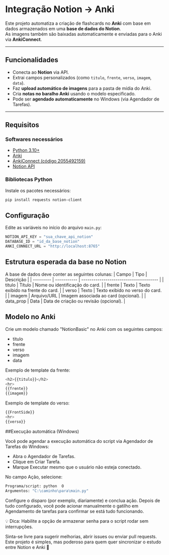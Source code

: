 # Integração Notion → Anki

Este projeto automatiza a criação de flashcards no **Anki** com base em dados armazenados em uma **base de dados do Notion**.  
As imagens também são baixadas automaticamente e enviadas para o Anki via **AnkiConnect**.

---

## Funcionalidades

- Conecta ao **Notion** via API.
- Extrai campos personalizados (como `titulo`, `frente`, `verso`, `imagem`, `data`).
- Faz **upload automático de imagens** para a pasta de mídia do Anki.
- Cria **notas no baralho Anki** usando o modelo especificado.
- Pode ser **agendado automaticamente** no Windows (via Agendador de Tarefas).

---

## Requisitos

### Softwares necessários
- [Python 3.10+](https://www.python.org/)
- [Anki](https://apps.ankiweb.net/)
- [AnkiConnect (código 2055492159)](https://ankiweb.net/shared/info/2055492159)
- [Notion API](https://developers.notion.com/)

### Bibliotecas Python
Instale os pacotes necessários:
```bash
pip install requests notion-client
```

## Configuração

Edite as variáveis no início do arquivo `main.py`:

```python
NOTION_API_KEY = "sua_chave_api_notion"
DATABASE_ID = "id_da_base_notion"
ANKI_CONNECT_URL = "http://localhost:8765"
```


## Estrutura esperada da base no Notion

A base de dados deve conter as seguintes colunas:
| Campo     | Tipo        | Descrição                              |
| --------- | ----------- | -------------------------------------- |
| titulo    | Título      | Nome ou identificação do card.         |
| frente    | Texto       | Texto exibido na frente do card.       |
| verso     | Texto       | Texto exibido no verso do card.        |
| imagem    | Arquivo/URL | Imagem associada ao card (opcional).   |
| data_prop | Data        | Data de criação ou revisão (opcional). |

## Modelo no Anki

Crie um modelo chamado "NotionBasic" no Anki com os seguintes campos:

- titulo  
- frente  
- verso  
- imagem  
- data  

Exemplo de template da frente:
```bash
<h2>{{titulo}}</h2>
<hr>
{{frente}}
{{imagem}}
```

Exemplo de template do verso:
```bash
{{FrontSide}}
<hr>
{{verso}}

```

##Execução automática (Windows)

Você pode agendar a execução automática do script via Agendador de Tarefas do Windows:
- Abra o Agendador de Tarefas.
- Clique em Criar Tarefa.
- Marque Executar mesmo que o usuário não esteja conectado.

No campo Ação, selecione:
```bash
Programa/script: python  O
Argumentos: "C:\caminho\para\main.py"
```

Configure o disparo (por exemplo, diariamente) e conclua ação. 
Depois de tudo configurado, você pode acionar manualmente o gatilho em Agendamento de tarefas para confirmar se está tudo funcionando.

💡 Dica: Habilite a opção de armazenar senha para o script rodar sem interrupções.

Sinta-se livre para sugerir melhorias, abrir issues ou enviar pull requests.
Este projeto é simples, mas poderoso para quem quer sincronizar o estudo entre Notion e Anki 🔁
